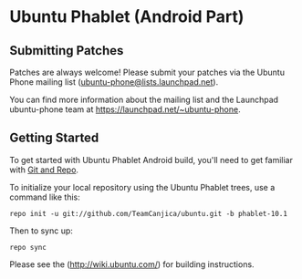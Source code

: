 Ubuntu Phablet (Android Part)
=============================

Submitting Patches
------------------
Patches are always welcome!  Please submit your patches via the Ubuntu Phone mailing list (ubuntu-phone@lists.launchpad.net).

You can find more information about the mailing list and the Launchpad ubuntu-phone team at https://launchpad.net/~ubuntu-phone.

Getting Started
---------------

To get started with Ubuntu Phablet Android build, you'll need to get
familiar with [Git and Repo](http://source.android.com/download/using-repo).

To initialize your local repository using the Ubuntu Phablet trees, use a command like this:

    repo init -u git://github.com/TeamCanjica/ubuntu.git -b phablet-10.1

Then to sync up:

    repo sync

Please see the (http://wiki.ubuntu.com/) for building instructions.
